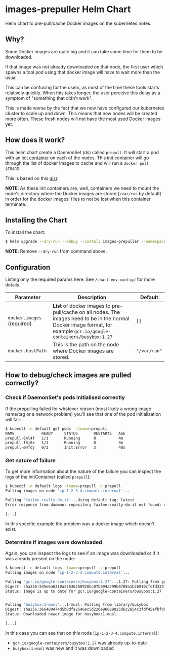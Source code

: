 # images-prepuller Helm Chart

Helm chart to pre-pull/cache Docker images on the kubernetes notes.


## Why?

Some Docker images are quite big and it can take some time for
them to be downloaded.

If that image was not already downloaded on that node, the first user
which spawns a tool pod using that docker image will have to wait more than
the usual.

This can be confusing for the users, as most of the time these
tools starts relatively quickly. When this takes longer, the user
perceive this delay as a symptom of "something that didn't work".

This is made worse by the fact that we now have configured our
kubernetes cluster to scale up and down. This means that new
nodes will be created more often. These fresh nodes
will not have the most used Docker images yet.


## How does it work?

This helm chart create a DaemonSet (ds) called `prepull`.
It will start a pod with an [init container] on each of the nodes.
This init container will go through the list of docker images to
cache and will run a `docker pull $IMAGE`.

This is based on this [gist].

**NOTE**: As these init containers are, well, containers we need
to mount the node's directory where the Docker images are stored
(`/var/run` by default) in order for the docker images' files to not be
lost when this container terminate.


[init container]: https://kubernetes.io/docs/concepts/workloads/pods/init-containers/
[gist]: https://gist.github.com/itaysk/7bc3e56d69c4d72a549286d98fd557dd


## Installing the Chart

To install the chart:

```bash
$ helm upgrade --dry-run --debug --install images-prepuller --namespace default charts/images-prepuller -f chart-env-config/ENV/images-prepuller.yml
```

**NOTE**: Remove `--dry-run` from command above.

## Configuration

Listing only the required params here. See `/chart-env-config/` for more details.

| Parameter  | Description     | Default |
| ---------- | --------------- | ------- |
| `docker.images` (required) | **List** of docker images to pre-pull/cache on all nodes. The images need to be in the normal Docker image format, for example `gcr.io/google-containers/busybox:1.27` | `[]` |
| `docker.hostPath` | This is the path on the node where Docker images are stored. | `"/var/run"` |


## How to debug/check images are pulled correctly?


### Check if DaemonSet's pods initialised correctly
If the prepulling failed for whatever reason (most likely a wrong
image name/tag or a network problem) you'll see that one of the pod
initialization will fail:

```bash
$ kubectl -n default get pods  -lname=prepull
NAME            READY     STATUS       RESTARTS   AGE
prepull-8nl4f   1/1       Running      0          4m
prepull-fhj6x   1/1       Running      0          3m
prepull-m4fdj   0/1       Init:Error   3          48s
```

### Get nature of failure
To get more information about the nature of the failure you can
inspect the logs of the initContainer (called `prepull`):

```bash
$ kubectl -n default logs -lname=prepull -c prepull
Pulling images on node 'ip-1-2-3-4.compute.internal'...

Pulling 'failme-really-do-it'...Using default tag: latest
Error response from daemon: repository failme-really-do-it not found: does not exist or no pull access

[...]
```

In this specific example the problem was a docker image which
doesn't exist.

### Determine if images were downloaded

Again, you can inspect the logs to see if an image was downloaded or if it
was already present on the node:

```bash
$ kubectl -n default logs -lname=prepull -c prepull
Pulling images on node 'ip-1-2-3-4.compute.internal'...

Pulling 'gcr.io/google-containers/busybox:1.27'...1.27: Pulling from google-containers/busybox
Digest: sha256:545e6a6310a27636260920bc07b994a299b6708a1b26910cfefd335fdfb60d2b
Status: Image is up to date for gcr.io/google-containers/busybox:1.27


Pulling 'busybox:1-musl'...1-musl: Pulling from library/busybox
Digest: sha256:366488474d5b8dfa2546ec5d220e86029925d6c2e54c3fdf45efbfdd06da8e4d
Status: Downloaded newer image for busybox:1-musl

[...]
```

In this case you can see that on this node (`ip-1-2-3-4.compute.internal`):
- `gcr.io/google-containers/busybox:1.27` was already up-to-date
- `busybox:1-musl` was new and it was downloaded
